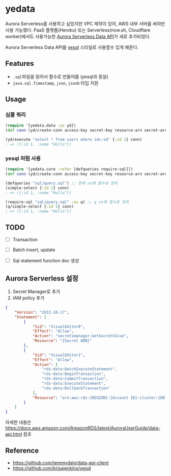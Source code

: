 # yedata
Aurora Serverless를 사용하고 싶었지만 VPC 제약이 있어, AWS 내부 서버를 써야만 사용 가능했다. PaaS 플랫폼(Heroku) 또는 Serverless(now.sh, Cloudflare worker)에서도 사용가능한 [Aurora Serverless Data API](https://aws.amazon.com/blogs/aws/new-data-api-for-amazon-aurora-serverless/)가 새로 추가되었다.

Aurora Serverless Data API를 [yesql](https://github.com/krisajenkins/yesql) 스타일로 사용할수 있게 해준다.

## Features

- `.sql`파일을 읽어서 함수로 만들어줌 (yesql과 동일)
- `java.sql.Timestamp`, `json`, `jsonb` 타입 지원

## Usage

### 심플 쿼리
```clojure
(require '[yedata.data :as yd])
(def conn (yd/create-conn access-key secret-key resource-arn secret-arn db-name))

(yd/execute "select * from users where id=:id" {:id 1} conn)
; => ({:id 1, :name "Hello"})
```

### yesql 처럼 사용
```clojure
(require '[yedata.core :refer [defqueries require-sql]])
(def conn (yd/create-conn access-key secret-key resource-arn secret-arn db-name))

(defqueries "sql/query.sql") ;; 현재 ns에 함수로 정의
(simple-select {:id 1} conn)
; => ({:id 1, :name "Hello"})

(require-sql "sql/query.sql" :as q) ;; q ns에 함수로 정의
(q/simple-select {:id 1} conn)
; => ({:id 1, :name "Hello"})
```

## TODO

- [ ] Transaction
- [ ] Batch insert, update
- [ ] Sql statement function doc 생성


## Aurora Serverless 설정
1. Secret Manager로 추가
2. IAM policy 추가

```json
{
    "Version": "2012-10-17",
    "Statement": [
        {
            "Sid": "VisualEditor0",
            "Effect": "Allow",
            "Action": "secretsmanager:GetSecretValue",
            "Resource": "{Secret ARN}"
        },
        {
            "Sid": "VisualEditor1",
            "Effect": "Allow",
            "Action": [
                "rds-data:BatchExecuteStatement",
                "rds-data:BeginTransaction",
                "rds-data:CommitTransaction",
                "rds-data:ExecuteStatement",
                "rds-data:RollbackTransaction"
            ],
            "Resource": "arn:aws:rds:{REGION}:{Account ID}:cluster:{DB cluster id}"
        }
    ]
}
```

자세한 내용은 https://docs.aws.amazon.com/AmazonRDS/latest/AuroraUserGuide/data-api.html 참조


## Reference
- https://github.com/jeremydaly/data-api-client
- https://github.com/krisajenkins/yesql

